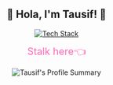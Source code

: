 <h2 align="center">🌟 Hola, I'm Tausif! 🚀</h2>

<p align="center">
 <a href="https://skillicons.dev">
  <img src="https://skillicons.dev/icons?i=js,nodejs,express,mongo,py,ts,nextjs,react,prisma,tailwind,mysql" alt="Tech Stack" />
 </a>
</p>

<p align="center">
 <a href="https://tausifsodyssey.vercel.app/" style="font-size: 20px; color: #ff69b4; text-decoration: none;">Stalk here👈</a>
</p>

<p align="center">
 <img src="https://github-profile-summary-cards.vercel.app/api/cards/profile-details?username=tausif-fardin&theme=github_dark" alt="Tausif's Profile Summary" />
</p>
